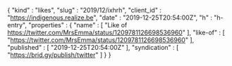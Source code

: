 {
  "kind" : "likes",
  "slug" : "2019/12/ixhrh",
  "client_id" : "https://indigenous.realize.be",
  "date" : "2019-12-25T20:54:00Z",
  "h" : "h-entry",
  "properties" : {
    "name" : [ "Like of https://twitter.com/MrsEmma/status/1209781126698536960" ],
    "like-of" : [ "https://twitter.com/MrsEmma/status/1209781126698536960" ],
    "published" : [ "2019-12-25T20:54:00Z" ],
    "syndication" : [ "https://brid.gy/publish/twitter" ]
  }
}
